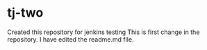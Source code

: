 # tj-two
Created this repository for jenkins testing
This is first change in the repository. I have edited the readme.md file.
